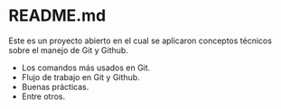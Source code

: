 # **README.md**

Este es un proyecto abierto en el cual se aplicaron conceptos técnicos sobre el manejo de Git y Github.

- Los comandos más usados en Git.
- Flujo de trabajo en Git y Github.
- Buenas prácticas.
- Entre otros.
